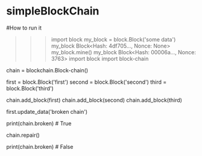 # simpleBlockChain


#How to run it 

>>> import block
>>> my_block = block.Block('some data')
>>> my_block
Block<Hash: 4df705..., Nonce: None>
>>> my_block.mine()
>>> my_block
Block<Hash: 00006a..., Nonce: 3763>
import block
import block-chain

chain = blockchain.Block-chain()

first = block.Block('first')
second = block.Block('second')
third = block.Block('third')

chain.add_block(first)
chain.add_block(second)
chain.add_block(third)

first.update_data('broken chain')

print(chain.broken)  # True

chain.repair()

print(chain.broken)  # False
